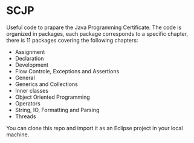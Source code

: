 # SCJP
Useful code to prapare the Java Programming Certificate. The code is organized in packages, each package corresponds to a specific chapter, there is 11 packages covering the following chapters:
  - Assignment
  - Declaration
  - Development
  - Flow Controle, Exceptions and Assertions
  - General
  - Generics and Collections
  - Inner classes
  - Object Oriented Programming
  - Operators
  - String, IO, Formatting and Parsing
  - Threads

You can clone this repo and import it as an Eclipse project in your local machine.
